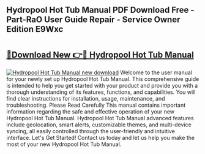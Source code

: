 ## Hydropool Hot Tub Manual PDF Download Free - Part-RaO User Guide Repair - Service Owner Edition E9Wxc

# <h2><a href="http://cf2994.oget.top/?id=Hydropool+Hot+Tub+Manual">🔗Download New 👉🔴 Hydropool Hot Tub Manual</a></h2>

[![Hydropool Hot Tub Manual new download](https://i.imgur.com/5g1atiW.png)](http://cf2994.oget.top/?id=Hydropool+Hot+Tub+Manual)
Welcome to the user manual for your newly set up Hydropool Hot Tub Manual. This comprehensive guide is intended to help you get started with your product and provide you with a thorough understanding of its features, functions, and capabilities. You will find clear instructions for installation, usage, maintenance, and troubleshooting. Please Read Carefully This manual contains important information regarding the safe and effective operation of your new Hydropool Hot Tub Manual. Hydropool Hot Tub Manual advanced features include geolocation, smart alerts, customizable themes, and multi-device syncing, all easily controlled through the user-friendly and intuitive interface. Let's Get Started! Contact us today and let us help you make the most of your new Hydropool Hot Tub Manual.
